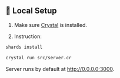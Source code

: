 ## 🧪 Local Setup

1. Make sure [Crystal](https://crystal-lang.org/) is installed.

2. Instruction:

```bash
shards install
```

```bash
crystal run src/server.cr
```

Server runs by default at http://0.0.0.0:3000.
